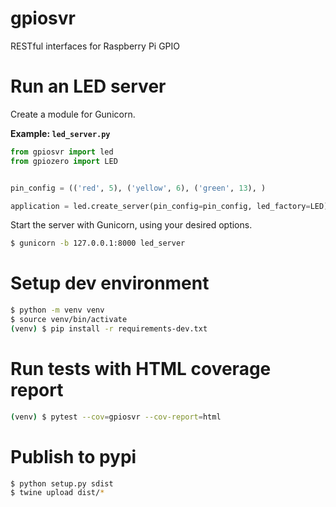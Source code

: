 # gpiosvr
RESTful interfaces for Raspberry Pi GPIO


# Run an LED server
Create a module for Gunicorn.

**Example: `led_server.py`**

```python
from gpiosvr import led
from gpiozero import LED


pin_config = (('red', 5), ('yellow', 6), ('green', 13), )

application = led.create_server(pin_config=pin_config, led_factory=LED)  
```

Start the server with Gunicorn, using your desired options.

```bash
$ gunicorn -b 127.0.0.1:8000 led_server
```


# Setup dev environment
```bash
$ python -m venv venv
$ source venv/bin/activate
(venv) $ pip install -r requirements-dev.txt
```


# Run tests with HTML coverage report
```bash
(venv) $ pytest --cov=gpiosvr --cov-report=html
```


# Publish to pypi
```bash
$ python setup.py sdist
$ twine upload dist/*
```
